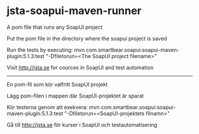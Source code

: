 # jsta-soapui-maven-runner
A pom file that runs any SoapUI project

Put the pom file in the directory where the soapui project is saved

Run the tests by executing: 
mvn com.smartbear.soapui:soapui-maven-plugin:5.1.3:test "-Dfiletorun=\<The SoapUI project filename\>"


Visit http://jsta.se for cources in SoapUI and test automation

---------------------------------------------------------------------------------------

En pom-fil som kör valfritt SoapUI projekt

Lägg pom-filen i mappen där SoapUI-projektet är sparat

Kör testerna genom att exekvera: 
mvn com.smartbear.soapui:soapui-maven-plugin:5.1.3:test "-Dfiletorun=\<SoapUI-projektets filnamn\>"


Gå till http://jsta.se för kurser i SoapUI och testautomatisering

